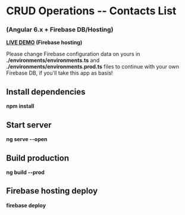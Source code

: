# CRUD Operations -- Contacts List 
### (Angular 6.x + Firebase DB/Hosting)

<b><a target="_blank" href="https://angular5-376fa.firebaseapp.com/">LIVE DEMO</a> (Firebase hosting)</b>

<p>Please change Firebase configuration data on yours in <b>./environments/environments.ts</b> and <b>./environments/environments.prod.ts</b> files to continue with your own Firebase DB, if you'll take this app as basis!</p>

## Install dependencies

<b>npm install</b>

## Start server 

<b>ng serve --open</b>

## Build production 

<b>ng build --prod</b>

## Firebase hosting deploy

<b>firebase deploy</b>
